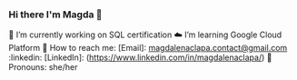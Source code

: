 ### Hi there I'm Magda 👋


🔭 I’m currently working on SQL certification 
:cloud: I’m learning Google Cloud Platform
:love_letter: How to reach me: 
[Email]: magdalenaclapa.contact@gmail.com
:linkedin:
[LinkedIn]: (https://www.linkedin.com/in/magdalenaclapa/)
:princess: Pronouns: she/her

